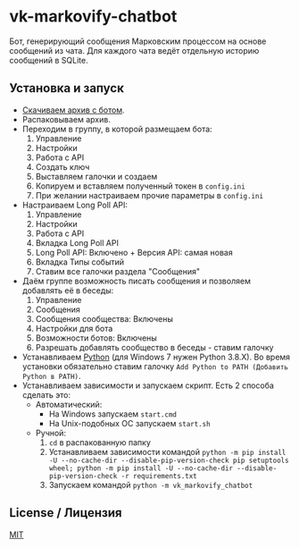 # vk-markovify-chatbot

Бот, генерирующий сообщения Марковским процессом на основе сообщений из чата. Для каждого чата ведёт отдельную историю сообщений в SQLite.

## Установка и запуск

- [Скачиваем архив с ботом](https://github.com/monosans/vk-markovify-chatbot/archive/refs/heads/main.zip).
- Распаковываем архив.
- Переходим в группу, в которой размещаем бота:
  1. Управление
  1. Настройки
  1. Работа с API
  1. Создать ключ
  1. Выставляем галочки и создаем
  1. Копируем и вставляем полученный токен в `config.ini`
  1. При желании настраиваем прочие параметры в `config.ini`
- Настраиваем Long Poll API:
  1. Управление
  1. Настройки
  1. Работа с API
  1. Вкладка Long Poll API
  1. Long Poll API: Включено + Версия API: самая новая
  1. Вкладка Типы событий
  1. Ставим все галочки раздела "Сообщения"
- Даём группе возможность писать сообщения и позволяем добавлять её в беседы:
  1. Управление
  1. Сообщения
  1. Сообщения сообщества: Включены
  1. Настройки для бота
  1. Возможности ботов: Включены
  1. Разрешать добавлять сообщество в беседы - ставим галочку
- Устанавливаем [Python](https://python.org/downloads) (для Windows 7 нужен Python 3.8.X). Во время установки обязательно ставим галочку `Add Python to PATH (Добавить Python в PATH)`.
- Устанавливаем зависимости и запускаем скрипт. Есть 2 способа сделать это:
  - Автоматический:
    - На Windows запускаем `start.cmd`
    - На Unix-подобных ОС запускаем `start.sh`
  - Ручной:
    1. `cd` в распакованную папку
    1. Устанавливаем зависимости командой `python -m pip install -U --no-cache-dir --disable-pip-version-check pip setuptools wheel; python -m pip install -U --no-cache-dir --disable-pip-version-check -r requirements.txt`
    1. Запускаем командой `python -m vk_markovify_chatbot`

## License / Лицензия

[MIT](LICENSE)
